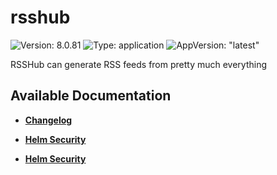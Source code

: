 # rsshub

![Version: 8.0.81](https://img.shields.io/badge/Version-8.0.81-informational?style=flat-square) ![Type: application](https://img.shields.io/badge/Type-application-informational?style=flat-square) ![AppVersion: "latest"](https://img.shields.io/badge/AppVersion-"latest"-informational?style=flat-square)

RSSHub can generate RSS feeds from pretty much everything

## Available Documentation

- [**Changelog**](CHANGELOG)

- [**Helm Security**](container-security)

- [**Helm Security**](helm-security)


